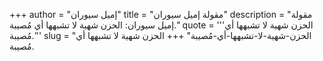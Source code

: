 +++
author = "إميل سيوران"
title = "مقولة إميل سيوران"
description = "مقولة إميل سيوران: الحزن شهية لا تشبهها أي مُصيبة."
quote = '''الحزن شهية لا تشبهها أي مُصيبة.''' 
slug = "الحزن-شهية-لا-تشبهها-أي-مُصيبة"
+++
الحزن شهية لا تشبهها أي مُصيبة.
